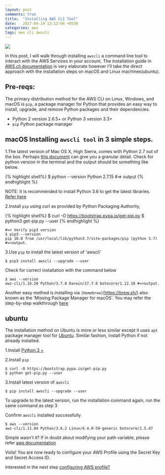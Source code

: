 ```yaml
---
layout: post
comments: true
title:  "Installing AWS CLI Tool"
date:   2017-04-19 13:12:08 +0530
categories: aws
tags: aws cli awscli
---
```


<img src="/assets/img/awscli.png">

In this post, I will walk through installing `awscli` a command line tool to interact with the AWS Services in your account. The installation guide in [AWS cli documentation](https://docs.aws.amazon.com/cli/latest/userguide/installing.html) is very elaborate however I'll take the direct approach with the installation steps on macOS and Linux machines(ubuntu).

## Pre-reqs:
The primary distribution method for the AWS CLI on Linux, Windows, and macOS is `pip`, a package manager for Python that provides an easy way to install, upgrade, and remove Python packages and their dependencies.
* Python 2 version 2.6.5+ or Python 3 version 3.3+
* `pip` Python package manager

## macOS Installing `awscli tool` in 3 simple steps.

1.The latest version of Mac OS X, High Sierra, comes with Python 2.7 out of the box. Perhaps [this document](https://docs.python-guide.org/starting/install/osx/) can give you a granular detail. Check for python version in the terminal and the output should be something like below.

{% highlight shell%}
$ python --version
Python 2.7.15 #=> output
{% endhighlight %}

NOTE: It is recommended to install Python 3.6 to get the latest libraries. [Refer here](https://wsvincent.com/install-python3-mac/)

2.Install `pip` using curl as provided by Python Packaging Authority,

{% highlight shell%}
$ curl -O https://bootstrap.pypa.io/get-pip.py
$ python3 get-pip.py --user
{% endhighlight %}

```shell
#=> Verify pip3 version
$ pip3 --version
pip 18.0 from /usr/local/lib/python3.7/site-packages/pip (python 3.7) #=>output.
```

3.Use `pip` to install the latest version of 'awscli'
```shell
$ pip3 install awscli --upgrade --user
```

Check for correct installation with the command below
```shell
$ aws --version
aws-cli/1.16.20 Python/3.7.0 Darwin/17.7.0 botocore/1.12.10 #=>output.
```

Another easy method is installing via `[Homebrew]`(https://brew.sh/) also known as the 'Missing Package Manager for macOS'. You may refer the step-by-step walkthrough [here](http://certglobal.com/aws-cli-tools-1/)


## ubuntu
The installation method on Ubuntu is more or less similar except it uses `apt` package manager tool for [Ubuntu](https://help.ubuntu.com/lts/serverguide/apt.html.en). Similar fashion, install Python if not already installed.

1.Install [Python 3 +](https://docs.aws.amazon.com/cli/latest/userguide/awscli-install-linux-python.html)

2.Install `pip`
```shell
$ curl -O https://bootstrap.pypa.io/get-pip.py
$ python get-pip.py --user
```
3.Install latest version of `awscli`
```shell
$ pip install awscli --upgrade --user
```

To upgrade to the latest version, run the installation command again, run the same command as step 3

Confirm `awscli` installed successfully
```shell
$ aws --version
aws-cli/1.11.84 Python/3.6.2 Linux/4.4.0-59-generic botocore/1.5.47
```

Simple wasn't it? If in doubt about modifying your path variable, please refer [aws documentation](https://docs.aws.amazon.com/cli/latest/userguide/awscli-install-linux.html#awscli-install-linux-pip)


Voila! You are now ready to configure your AWS  Profile using the Secret Key and Secret Access ID.

Interested in the next step [configuring AWS profile?](https://jningtho.github.io/aws/awscli/aws-cli-operations/)
